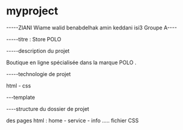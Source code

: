# myproject
-----ZIANI Wiame walid benabdelhak  amin keddani isi3 Groupe A----


-----titre :
Store POLO 

-----description du projet


Boutique en ligne spécialisée dans la marque POLO .

-----technologie de projet

html - css 

---template


----structure du dossier de projet

des pages html : home - service - info .....
 fichier CSS
